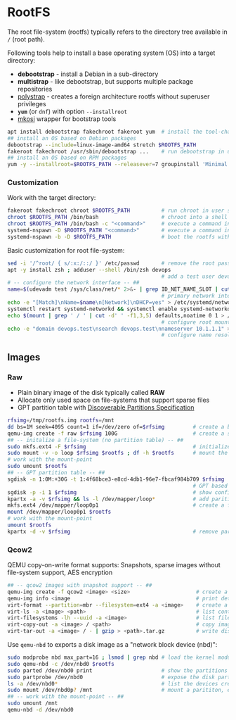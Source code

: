 # RootFS

The root file-system (rootfs) typically refers to the directory tree available in `/` (root path).

Following tools help to install a base operating system (OS) into a target directory:

* **debootstrap** - install a Debian in a sub-directory
* **multistrap** - like debootstrap, but supports multiple package repositories
* [polystrap](https://github.com/josch/polystrap) - creates a foreign architecture rootfs without superuser privileges
* **`yum`** (or `dnf`) with option `--installroot`
* [mkosi](https://github.com/systemd/mkosi) wrapper for bootstrap tools


```bash
apt install debootstrap fakechroot fakeroot yum  # install the tool-chain on Debian
## install an OS based on Debian packages
debootstrap --include=linux-image-amd64 stretch $ROOTFS_PATH
fakeroot fakechroot /usr/sbin/debootstrap ...    # run debootstrap in user space
## install an OS based on RPM packages
yum -y --installroot=$ROOTFS_PATH --releasever=7 groupinstall 'Minimal Install'
```

### Customization

Work with the target directory:

```bash
fakeroot fakechroot chroot $ROOTFS_PATH          # run chroot in user space
chroot $ROOTFS_PATH /bin/bash                    # chroot into a shell
chroot $ROOTFS_PATH /bin/bash -c "<command>"     # execute a command in a chroot 
systemd-nspawn -D $ROOTFS_PATH "<command>"       # execute a command in a container execution rootfs
systemd-nspawn -b -D $ROOTFS_PATH                # boot the rootfs with a container
```

Basic customization for root file-system:

```bash
sed -i '/^root/ { s/:x:/::/ }' /etc/passwd       # remove the root password for tests
apt -y install zsh ; adduser --shell /bin/zsh devops
                                                 # add a test user devops
# -- configure the network interface -- ##
name=$(udevadm test /sys/class/net/* 2>&- | grep ID_NET_NAME_SLOT | cut -d= -f2)
                                                 # primary network interface
echo -e "[Match]\nName=$name\n[Network]\nDHCP=yes" > /etc/systemd/network/$name.network
systemctl restart systemd-networkd && systemctl enable systemd-networkd
echo $(mount | grep ' / ' | cut -d' ' -f1,3,5) defaults,noatime 0 1 > /etc/fstab
                                                 # configure root mount on boot
echo -e "domain devops.test\nsearch devops.test\nnameserver 10.1.1.1" > /etc/resolv.conf
                                                 # configure name resolution
```

## Images

### Raw 

* Plain binary image of the disk typically called **RAW**
* Allocate only used space on file-systems that support sparse files 
* GPT partition table with [Discoverable Partitions Specification](https://www.freedesktop.org/wiki/Specifications/DiscoverablePartitionsSpec/)

```bash
rfsimg=/tmp/rootfs.img rootfs=/mnt
dd bs=1M seek=4095 count=1 if=/dev/zero of=$rfsimg         # create a binary image
qemu-img create -f raw $rfsimg 100G                        # create a sparse binary image
## -- initalize a file-system (no partition table) -- ##
sudo mkfs.ext4 -F $rfsimg                                  # initialize a file-system
sudo mount -v -o loop $rfsimg $rootfs ; df -h $rootfs      # mount the disk image file
# work with the mount-point
sudo umount $rootfs
## -- GPT partition table -- ##
sgdisk -n 1:0M:+30G -t 1:4f68bce3-e8cd-4db1-96e7-fbcaf984b709 $rfsimg 
                                                           # GPT based partition
sgdisk -p -i 1 $rfsimg                                     # show configuration
kpartx -a -v $rfsimg && ls -l /dev/mapper/loop*            # add parition mapping
mkfs.ext4 /dev/mapper/loop0p1                              # create a file system, e.g. on the first partition
mount /dev/mapper/loop0p1 $rootfs                         
# work with the mount-point
umount $rootfs                          
kpartx -d -v $rfsimg                                       # remove partition mapping
```

### Qcow2

QEMU copy-on-write format supports: Snapshots, sparse images without file-system support, AES encryption

```bash
## -- qcow2 images with snapshot support -- ##
qemu-img create -f qcow2 <image> <size>                     # create a copy-on-write image file with size (e.g. 100G)
qemu-img info <image                                        # print details about a disk image
virt-format --partition=mbr --filesystem=ext4 -a <image>    # create a file-system in the image file
virt-ls -a <image> <path>                                   # list content of an image
virt-filesystems -lh --uuid -a <image>                      # list file-systems in image file
virt-copy-out -a <image> / <path>                           # copy image to local path
virt-tar-out -a <image> / - | gzip > <path>.tar.gz          # write disk image to zipped TAR archive
```

Use `qemu-nbd` to exports a disk image as a "network block device (nbd)":

```bash
sudo modprobe nbd max_part=16 ; lsmod | grep nbd # load the kernel module
sudo qemu-nbd -c /dev/nbd0 $rootfs 
sudo parted /dev/nbd0 print                      # show the partitions
sudo partprobe /dev/nbd0                         # expose the disk partitions, if missing
ls -a /dev/nbd0*                                 # list the devices created for each partition
sudo mount /dev/nbd0p? /mnt                      # mount a parititon, e.g. nbd0p1
## -- work with the mount-point -- ##
sudo umount /mnt
qemu-nbd -d /dev/nbd0                           
```

